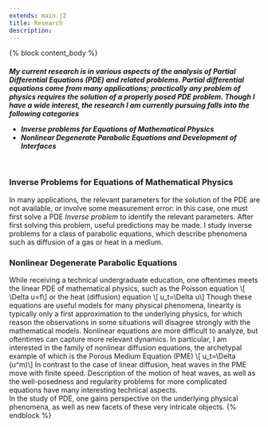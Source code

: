 ```yaml
---
extends: main.j2
title: Research
description:
---
```


{% block content_body %}
    <!-- %%%%%%%%%%%%%%%%%%%%%%%%%%%% -->
    <h5>
My current research is in various aspects of the analysis of Partial Differential Equations (PDE) and related problems. Partial differential equations come from many applications; practically any problem of physics requires the solution of a properly posed PDE problem. Though I have a wide interest, the research I am currently pursuing falls into the following categories
<ul>
<li>Inverse problems for Equations of Mathematical Physics
<li>Nonlinear Degenerate Parabolic Equations and Development of Interfaces
</ul>
<br />
<h3>Inverse Problems for Equations of Mathematical Physics</h3>
In many applications, the relevant parameters for the solution of the PDE are not available, or involve some measurement error: in this case, one must first solve a PDE <em>Inverse problem</em> to identify the relevant parameters. After first solving this problem, useful predictions may be made. I study inverse problems for a class of parabolic equations, which describe phenomena such as diffusion of a gas or heat in a medium.

<h3>Nonlinear Degenerate Parabolic Equations</h3>
While receiving a technical undergraduate education, one oftentimes meets the linear PDE of mathematical physics, such as the Poisson equation
\[ \Delta u=f\]
or the heat (diffusion) equation
\[ u_t=\Delta u\]
Though these equations are useful models for many physical phenomena, linearity is typically only a first approximation to the underlying physics, for which reason the observations in some situations will disagree strongly with the mathematical models. Nonlinear equations are more difficult to analyze, but oftentimes can capture more relevant dynamics. In particular, I am interested in the family of nonlinear diffusion equations, the archetypal example of which is the Porous Medium Equation (PME)
\[ u_t=\Delta (u^m)\]
In contrast to the case of linear diffusion, heat waves in the PME move with finite speed. Description of the motion of heat waves, as well as the well-posedness and regularity problems for more complicated equations have many interesting technical aspects.

<br>
In the study of PDE, one gains perspective on the underlying physical phenomena, as well as new facets of these very intricate objects.
</h5>
    <!-- %%%%%%%%%%%%%%%%%%%%%%%%%%%% -->
{% endblock %}
